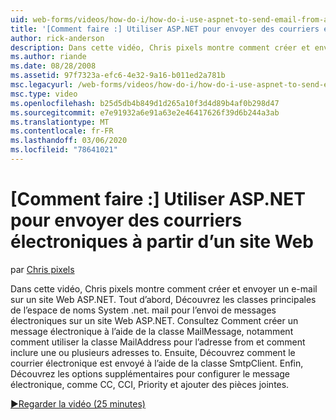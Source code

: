 ```yaml
---
uid: web-forms/videos/how-do-i/how-do-i-use-aspnet-to-send-email-from-a-web-site
title: '[Comment faire :] Utiliser ASP.NET pour envoyer des courriers électroniques à partir d’un site Web | Microsoft Docs'
author: rick-anderson
description: Dans cette vidéo, Chris pixels montre comment créer et envoyer un e-mail sur un site Web ASP.NET. Tout d’abord, Découvrez les classes de base dans l’espace de noms System .net. mail f...
ms.author: riande
ms.date: 08/28/2008
ms.assetid: 97f7323a-efc6-4e32-9a16-b011ed2a781b
msc.legacyurl: /web-forms/videos/how-do-i/how-do-i-use-aspnet-to-send-email-from-a-web-site
msc.type: video
ms.openlocfilehash: b25d5db4b849d1d265a10f3d4d89b4af0b298d47
ms.sourcegitcommit: e7e91932a6e91a63e2e46417626f39d6b244a3ab
ms.translationtype: MT
ms.contentlocale: fr-FR
ms.lasthandoff: 03/06/2020
ms.locfileid: "78641021"
---
```

# <a name="how-do-i-use-aspnet-to-send-email-from-a-web-site"></a>[Comment faire :] Utiliser ASP.NET pour envoyer des courriers électroniques à partir d’un site Web

par [Chris pixels](https://twitter.com/chrispels)

Dans cette vidéo, Chris pixels montre comment créer et envoyer un e-mail sur un site Web ASP.NET. Tout d’abord, Découvrez les classes principales de l’espace de noms System .net. mail pour l’envoi de messages électroniques sur un site Web ASP.NET. Consultez Comment créer un message électronique à l’aide de la classe MailMessage, notamment comment utiliser la classe MailAddress pour l’adresse from et comment inclure une ou plusieurs adresses to. Ensuite, Découvrez comment le courrier électronique est envoyé à l’aide de la classe SmtpClient. Enfin, Découvrez les options supplémentaires pour configurer le message électronique, comme CC, CCI, Priority et ajouter des pièces jointes.

[&#9654;Regarder la vidéo (25 minutes)](https://channel9.msdn.com/Blogs/ASP-NET-Site-Videos/how-do-i-use-aspnet-to-send-email-from-a-web-site)
